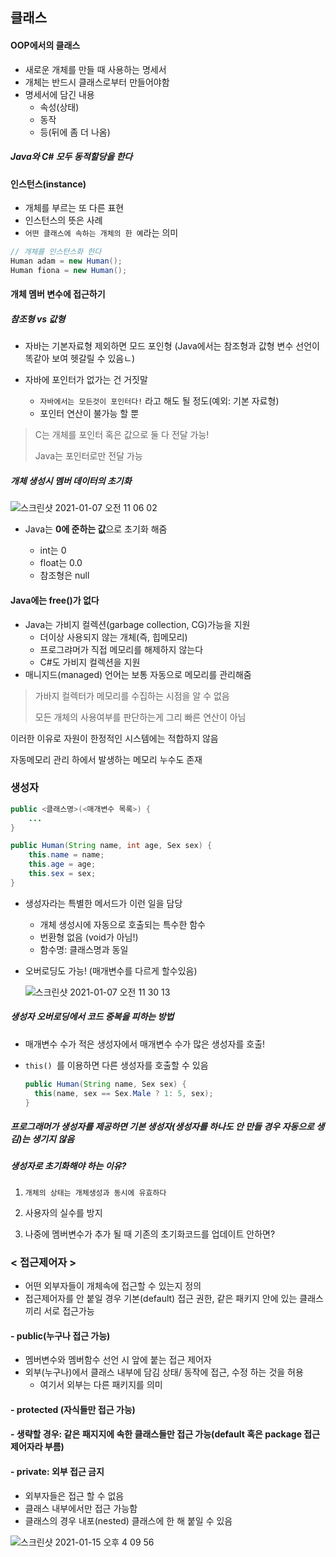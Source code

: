 ## 클래스

#### OOP에서의 클래스

- 새로운 개체를 만들 때 사용하는 명세서
- 개체는 반드시 클래스로부터 만들어야함
- 명세서에 담긴 내용
  - 속성(상태)
  - 동작
  - 등(뒤에 좀 더 나옴)



##### Java와 C# 모두 동적할당을 한다



#### 인스턴스(instance)

- 개체를 부르는 또 다른 표현
- 인스턴스의 뜻은 사례
- `어떤 클래스에 속하는 개체의 한 예`라는 의미

~~~java
// 개체를 인스턴스화 한다
Human adam = new Human();
Human fiona = new Human();
~~~



#### 개체 멤버 변수에 접근하기 



##### 참조형 vs 값형

- 자바는 기본자료형 제외하면 모드 포인형 (Java에서는 참조형과 값형 변수 선언이 똑같아 보여 헷갈릴 수 있음ㄴ)

- 자바에 포인터가 없가는 건 거짓말

  - `자바에서는 모든것이 포인터다!` 라고 해도 될 정도(예외: 기본 자료형)
  - 포인터 연산이 불가능 할 뿐

  

> C는 개체를 포인터 혹은 값으로 둘 다 전달 가능!
>
> Java는 포인터로만 전달 가능



##### 개체 생성시 멤버 데이터의 초기화

![스크린샷 2021-01-07 오전 11 06 02](https://user-images.githubusercontent.com/47776915/103842068-568a6300-50d8-11eb-84d5-0427688cc899.png)

- Java는 **0에 준하는 값**으로 초기화 해줌

  - int는 0
  - float는 0.0
  - 참조형은 null

  

#### Java에는 free()가 없다

- Java는 가비지 컬렉션(garbage collection, CG)가능을 지원
  - 더이상 사용되지 않는 개체(즉, 힙메모리)
  - 프로그랴머가 직접 메모리를 해제하지 않는다
  - C#도 가비지 컬렉션을 지원
- 매니지드(managed) 언어는 보통 자동으로 메모리를 관리해줌



> 가바지 컬렉터가 메모리를 수집하는 시점을 알 수 없음
>
> 모든 개체의 사용여부를 판단하는게 그리 빠른 연산이 아님

이러한 이유로 자원이 한정적인 시스템에는 적합하지 않음

자동메모리 관리 하에서 발생하는 메모리 누수도 존재



### 생성자

~~~java
public <클래스명>(<매개변수 목록>) {
	...
}

public Human(String name, int age, Sex sex) {
	this.name = name;
	this.age = age;
	this.sex = sex;
}

~~~

- 생성자라는 특별한 메서드가 이런 일을 담당

  - 개체 생성시에 자동으로 호출되는 특수한 함수
  - 번환형 없음 (void가 아님!)
  - 함수명: 클래스명과 동일

- 오버로딩도 가능! (매개변수를 다르게 할수있음)

  ![스크린샷 2021-01-07 오전 11 30 13](https://user-images.githubusercontent.com/47776915/103843743-b7676a80-50db-11eb-8ff1-d746f9834a08.png)

##### 생성자 오버로딩에서 코드 중복을 피하는 방법

- 매개변수 수가 적은 생성자에서 매개변수 수가 많은 생성자를 호출!

- `this() `를 이용하면 다른 생성자를 호출할 수 있음

  ~~~java
  public Human(String name, Sex sex) {
  	this(name, sex == Sex.Male ? 1: 5, sex);
  }
  ~~~

##### 프로그래머가 생성자를 제공하면 기본 생성자(생성자를 하나도 안 만들 경우 자동으로 생김)는 생기지 않음



##### 생성자로 초기화해야 하는 이유?

1. `개체의 상태는 개체생성과 동시에 유효하다`

2. 사용자의 실수를 방지
3. 나중에 멤버변수가 추가 될 때 기존의 초기화코드를 업데이트 안하면?





### < 접근제어자 >

- 어떤 외부자들이 개체속에 접근할 수 있는지 정의
- 접근제어자를 안 붙일 경우 기본(default) 접근 권한, 같은 패키지 안에 있는 클래스 끼리 서로 접근가능

#### - public(누구나 접근 가능)

- 멤버변수와 멤버함수 선언 시 앞에 붙는 접근 제어자
- 외부(누구나)에서 클래스 내부에 담김 상태/ 동작에 접근, 수정 하는 것을 허용
  - 여기서 외부는 다른 패키지를 의미

#### - protected (자식들만 접근 가능)

#### - 생략할 경우: 같은 패지지에 속한 클래스들만 접근 가능(default 혹은 package 접근제어자라 부름)

#### - private: 외부 접근 금지

- 외부자들은 접근 할 수 없음
- 클래스 내부에서만 접근 가능함
- 클래스의 경우 내포(nested) 클래스에 한 해 붙일 수 있음

![스크린샷 2021-01-15 오후 4 09 56](https://user-images.githubusercontent.com/47776915/104693224-a1495200-574c-11eb-8df5-c473178f2d60.png)